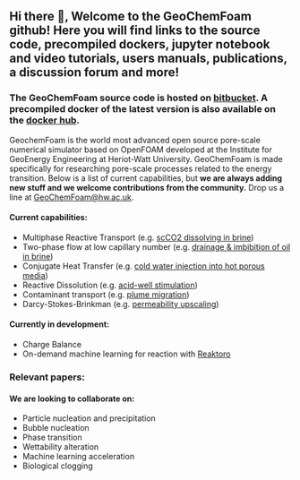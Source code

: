 ## Hi there 👋, Welcome to the GeoChemFoam github! Here you will find links to the source code, precompiled dockers, jupyter notebook and video tutorials, users manuals, publications, a discussion forum and more!

### The GeoChemFoam source code is hosted on [bitbucket](https://bitbucket.org/HWUCarbonates/workspace/projects/GCF). A precompiled docker of the latest version is also available on the [docker hub](https://hub.docker.com/r/jcmaes/geochemfoam).

GeochemFoam is the world most advanced open source pore-scale numerical simulator based on OpenFOAM developed at the Institute for GeoEnergy Engineering at Heriot-Watt University. GeoChemFoam is made specifically for researching pore-scale processes related to the energy transition. Below is a list of current capabilities, but __we are always adding new stuff and we welcome contributions from the community.__ Drop us a line at GeoChemFoam@hw.ac.uk.

#### __Current capabilities:__
- Multiphase Reactive Transport (e.g. [scCO2 dissolving in brine](https://arxiv.org/pdf/2103.03579.pdf))
- Two-phase flow at low capillary number (e.g. [drainage & imbibition of oil in brine](https://arxiv.org/abs/2105.10576))
- Conjugate Heat Transfer (e.g. [cold water injection into hot porous media](https://arxiv.org/abs/2110.03311))
- Reactive Dissolution (e.g. [acid-well stimulation](https://www.earthdoc.org/content/papers/10.3997/2214-4609.202035250))
- Contaminant transport (e.g. [plume migration](https://arxiv.org/abs/2103.03597))
- Darcy-Stokes-Brinkman (e.g. [permeability upscaling](https://www.nature.com/articles/s41598-021-82029-2))

#### __Currently in development:__
- Charge Balance
- On-demand machine learning for reaction with [Reaktoro](https://reaktoro.org)

### __Relevant papers:__

#### __We are looking to collaborate on:__
- Particle nucleation and precipitation
- Bubble nucleation
- Phase transition
- Wettability alteration
- Machine learning acceleration
- Biological clogging


